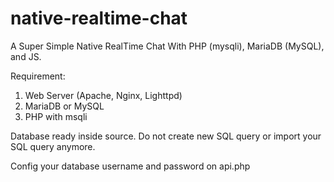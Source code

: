 # native-realtime-chat
A Super Simple Native RealTime Chat With PHP (mysqli), MariaDB (MySQL), and JS. 

Requirement:
1. Web Server (Apache, Nginx, Lighttpd)
2. MariaDB or MySQL
3. PHP with msqli

Database ready inside source. 
Do not create new SQL query or import your SQL query anymore.

Config your database username and password on api.php
